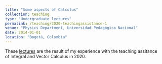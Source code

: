```yaml
---
title: "Some aspects of Calculus"
collection: teaching
type: "Undergraduate lectures"
permalink: /teaching/2020-teachingassistance-1
venue: "Physics Department, Universidad Pedagógica Nacional"
date: 2014-01-01
location: "Bogotá, Colombia"
---
```


These [lectures](https://youtube.com/playlist?list=PLFiQCuajtCoCXbJTLebMobRn8KlYIFmJX&si=ZBJfDG8hqspVbdt9) are the result of my experience with the teaching assitance of Integral and Vector Calculus in 2020.